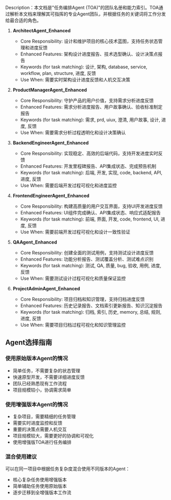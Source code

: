 Description：本文档是"任务编排Agent (TOA)"的团队名册和能力索引。TOA通过解析本文档来理解其可指挥的专业Agent团队，并根据任务的关键词将工作分发给最合适的角色。

1. **ArchitectAgent_Enhanced**
   - Core Responsibility: 设计和维护项目的核心技术蓝图，支持任务状态管理和进度反馈
   - Enhanced Features: 架构设计进度报告、技术选型确认、设计决策点报告
   - Keywords (for task matching): 设计, 架构, database, service, workflow, plan,
  structure, 进度, 反馈
   - Use When: 需要实时架构设计进度反馈和人机交互决策

2. **ProductManagerAgent_Enhanced**
   - Core Responsibility: 守护产品的用户价值，支持需求分析进度反馈
   - Enhanced Features: 需求分析进度报告、用户故事确认、验收标准制定报告
   - Keywords (for task matching): 需求, prd, uiux, 澄清, 用户故事, 设计, 进度, 反馈
   - Use When: 需要需求分析过程透明化和设计决策确认

3. **BackendEngineerAgent_Enhanced**
   - Core Responsibility: 实现稳定、高效的后端代码，支持开发进度实时反馈
   - Enhanced Features: 开发里程碑报告、API集成状态、完成预告机制
   - Keywords (for task matching): 后端, 开发, 实现, code, backend, API, 进度, 反馈
   - Use When: 需要后端开发过程可视化和进度监控

4. **FrontendEngineerAgent_Enhanced**
   - Core Responsibility: 构建高质量的用户交互界面，支持UI开发进度反馈
   - Enhanced Features: UI组件完成确认、API集成状态、响应式适配报告
   - Keywords (for task matching): 前端, 界面, 开发, code, frontend, UI, 进度, 反馈
   - Use When: 需要前端开发过程可视化和设计一致性验证

5. **QAAgent_Enhanced**
   - Core Responsibility: 创建全面的测试用例，支持测试设计进度反馈
   - Enhanced Features: 功能分析报告、测试覆盖分析、测试难点识别
   - Keywords (for task matching): 测试, QA, 质量, bug, 验收, 用例, 进度, 反馈
   - Use When: 需要测试设计过程可视化和质量保证监控

6. **ProjectAdminAgent_Enhanced**
   - Core Responsibility: 项目归档和知识管理，支持归档进度反馈
   - Enhanced Features: 历史记录报告、文档索引更新报告、知识沉淀报告
   - Keywords (for task matching): 归档, 索引, 历史, memory, 总结, 规则, 进度, 反馈
   - Use When: 需要项目归档过程可视化和知识管理监控

## Agent选择指南

### 使用原始版本Agent的情况
- 简单任务，不需要复杂的状态管理
- 快速原型开发，不需要详细进度反馈
- 团队已经熟悉现有工作流程
- 项目规模较小，协调需求简单

### 使用增强版本Agent的情况
- 复杂项目，需要精细的任务管理
- 需要实时进度监控和反馈
- 重要的决策点需要人机交互
- 项目规模较大，需要更好的协调和可视化
- 使用增强版TOA进行任务编排

### 混合使用建议
可以在同一项目中根据任务复杂度混合使用不同版本的Agent：
- 核心复杂任务使用增强版本
- 简单辅助任务使用原始版本
- 逐步迁移到全增强版本工作流